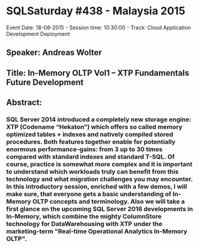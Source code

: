 # SQLSaturday #438 - Malaysia 2015
Event Date: 18-08-2015 - Session time: 10:30:00 - Track: Cloud Application Development  Deployment
## Speaker: Andreas Wolter
## Title: In-Memory OLTP Vol1 – XTP Fundamentals  Future Development
## Abstract:
### SQL Server 2014 introduced a completely new storage engine: XTP (Codename “Hekaton”) which offers so called memory optimized tables + indexes and natively compiled stored procedures. Both features together enable for potentially enormous performance-gains: from 3 up to 30 times compared with standard indexes and standard T-SQL. Of course, practice is somewhat more complex and it is important to understand which workloads truly can benefit from this technology and what migration challenges you may encounter. In this introductory session, enriched with a few demos, I will make sure, that everyone gets a basic understanding of In-Memory OLTP concepts and terminology. Also we will take a first glance on the upcoming SQL Server 2016 developments in In-Memory, which combine the mighty ColumnStore technology for DataWarehousing with XTP under the marketing-term "Real-time Operational Analytics  In-Memory OLTP".
